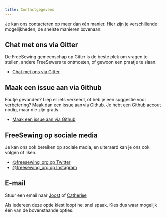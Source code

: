 ```yaml
---
title: Contactgegevens
---
```


Je kan ons contacteren op meer dan één manier. Hier zijn je verschillende mogelijkheden, de snelste manieren bovenaan:

## Chat met ons via Gitter

De FreeSewing gemeenschap op Gitter is de beste plek om vragen te stellen, andere FreeSewers te ontmoeten, of gewoon een praatje te slaan.

- [Chat met ons via Gitter](https://gitter.im/freesewing/chat)

## Maak een issue aan via Github

Foutje gevonden? Liep er iets verkeerd, of heb je een suggestie voor verbetering? Maak dan een issue aan via Github. Je hebt een Github accout nodig, maar die zijn gratis.

- [Maak een issue aan via Github](https://github.com/freesewing/website/issues/new)

## FreeSewing op sociale media

Je kan ons ook bereiken op sociale media, en uiteraard kan je ons ook volgen of liken.

- [@freesewing_org op Twitter](https://twitter.com/intent/follow?screen_name=freesewing_org)
- [@freesewing_org op Instagram](https://www.instagram.com/freesewing_org/)

## E-mail

Stuur een email naar [Joost](mailto:joost@decock.org?subject=Freesewing) of [Catherine](mailto:ji.catherine@gmail.com?subject=Freesewing)

<Note>

Als iedereen deze optie kiest loopt het snel spaak. Kies dus waar mogelijk één van de bovenstaande opties.

</Note>